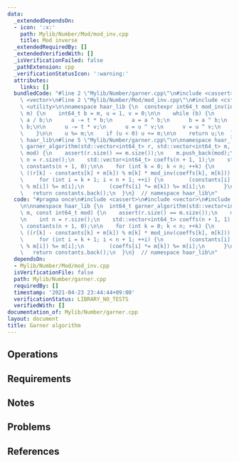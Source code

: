 ```yaml
---
data:
  _extendedDependsOn:
  - icon: ':x:'
    path: Mylib/Number/Mod/mod_inv.cpp
    title: Mod inverse
  _extendedRequiredBy: []
  _extendedVerifiedWith: []
  _isVerificationFailed: false
  _pathExtension: cpp
  _verificationStatusIcon: ':warning:'
  attributes:
    links: []
  bundledCode: "#line 2 \"Mylib/Number/garner.cpp\"\n#include <cassert>\n#include\
    \ <vector>\n#line 2 \"Mylib/Number/Mod/mod_inv.cpp\"\n#include <cstdint>\n#include\
    \ <utility>\n\nnamespace haar_lib {\n  constexpr int64_t mod_inv(int64_t a, int64_t\
    \ m) {\n    int64_t b = m, u = 1, v = 0;\n\n    while (b) {\n      int64_t t =\
    \ a / b;\n      a -= t * b;\n      a = a ^ b;\n      b = a ^ b;\n      a = a ^\
    \ b;\n\n      u -= t * v;\n      u = u ^ v;\n      v = u ^ v;\n      u = u ^ v;\n\
    \    }\n\n    u %= m;\n    if (u < 0) u += m;\n\n    return u;\n  }\n}  // namespace\
    \ haar_lib\n#line 5 \"Mylib/Number/garner.cpp\"\n\nnamespace haar_lib {\n  int64_t\
    \ garner_algorithm(std::vector<int64_t> r, std::vector<int64_t> m, const int64_t\
    \ mod) {\n    assert(r.size() == m.size());\n    m.push_back(mod);\n\n    int\
    \ n = r.size();\n    std::vector<int64_t> coeffs(n + 1, 1);\n    std::vector<int64_t>\
    \ constants(n + 1, 0);\n\n    for (int k = 0; k < n; ++k) {\n      int64_t t =\
    \ ((r[k] - constants[k] + m[k]) % m[k] * mod_inv(coeffs[k], m[k])) % m[k];\n \
    \     for (int i = k + 1; i < n + 1; ++i) {\n        (constants[i] += t * coeffs[i]\
    \ % m[i]) %= m[i];\n        (coeffs[i] *= m[k]) %= m[i];\n      }\n    }\n\n \
    \   return constants.back();\n  }\n}  // namespace haar_lib\n"
  code: "#pragma once\n#include <cassert>\n#include <vector>\n#include \"Mylib/Number/Mod/mod_inv.cpp\"\
    \n\nnamespace haar_lib {\n  int64_t garner_algorithm(std::vector<int64_t> r, std::vector<int64_t>\
    \ m, const int64_t mod) {\n    assert(r.size() == m.size());\n    m.push_back(mod);\n\
    \n    int n = r.size();\n    std::vector<int64_t> coeffs(n + 1, 1);\n    std::vector<int64_t>\
    \ constants(n + 1, 0);\n\n    for (int k = 0; k < n; ++k) {\n      int64_t t =\
    \ ((r[k] - constants[k] + m[k]) % m[k] * mod_inv(coeffs[k], m[k])) % m[k];\n \
    \     for (int i = k + 1; i < n + 1; ++i) {\n        (constants[i] += t * coeffs[i]\
    \ % m[i]) %= m[i];\n        (coeffs[i] *= m[k]) %= m[i];\n      }\n    }\n\n \
    \   return constants.back();\n  }\n}  // namespace haar_lib\n"
  dependsOn:
  - Mylib/Number/Mod/mod_inv.cpp
  isVerificationFile: false
  path: Mylib/Number/garner.cpp
  requiredBy: []
  timestamp: '2021-04-23 23:44:44+09:00'
  verificationStatus: LIBRARY_NO_TESTS
  verifiedWith: []
documentation_of: Mylib/Number/garner.cpp
layout: document
title: Garner algorithm
---
```


## Operations

## Requirements

## Notes

## Problems

## References
